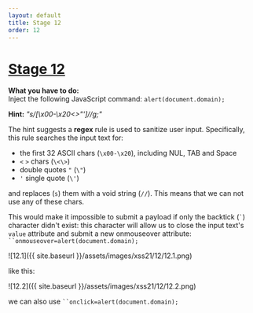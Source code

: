 ```yaml
---
layout: default
title: Stage 12
order: 12
---
```


# [Stage 12](http://xss-quiz.int21h.jp/stage_no012.php)

**What you have to do:**  
Inject the following JavaScript command: `alert(document.domain);`

**Hint:** *"s/[\x00-\x20\<\>\"\']//g;"*

The hint suggests a **regex** rule is used to sanitize user input. Specifically, this rule searches the input text for:

- the first 32 ASCII chars (`\x00-\x20`), including NUL, TAB and Space
- `<` `>` chars (`\<\>`)
- double quotes `"` (`\"`)
- `'` single quote (`\'`)

and replaces (`s`) them with a void string (`//`). This means that we can not use any of these chars.

This would make it impossible to submit a payload if only the backtick (`` ` ``) character didn't exist: this character will allow us to close the input text's `value` attribute and submit a new onmouseover attribute: ``` ``onmouseover=alert(document.domain); ```

![12.1]({{ site.baseurl }}/assets/images/xss21/12/12.1.png)

like this:

![12.2]({{ site.baseurl }}/assets/images/xss21/12/12.2.png)

we can also use ``` ``onclick=alert(document.domain);  ```